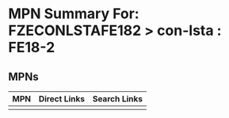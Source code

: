 



# MPN Summary For: FZECONLSTAFE182 > con-lsta : FE18-2

## MPNs
  

|MPN|Direct Links|Search Links|
| :--- | :--- | :--- |
||||
